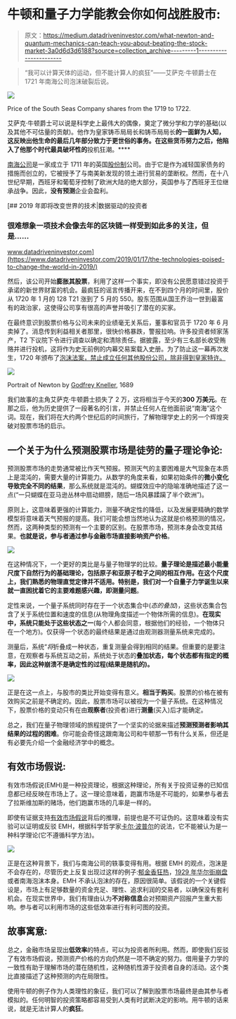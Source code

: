 # 牛顿和量子力学能教会你如何战胜股市:

> 原文：<https://medium.datadriveninvestor.com/what-newton-and-quantum-mechanics-can-teach-you-about-beating-the-stock-market-3a0d6d3d6188?source=collection_archive---------1----------------------->

> “我可以计算天体的运动，但不能计算人的疯狂”——艾萨克·牛顿爵士在 1721 年南海公司泡沫破裂后说。

![](img/873efb8c9575e0e888f66fd80fcd6112.png)

Price of the South Seas Company shares from the 1719 to 1722.

艾萨克·牛顿爵士可以说是科学史上最伟大的偶像，奠定了微分学和力学的基础(以及其他不可估量的贡献)。他作为皇家铸币局局长和铸币局局长**的一面鲜为人知，这反映出他生命的最后几年部分致力于更世俗的事务。在这些货币努力之后，他陷入了他那个时代最具破坏性的**投机狂潮。****

[南海公司](https://en.wikipedia.org/wiki/South_Sea_Company)是一家成立于 1711 年的英国[股份制](https://en.wikipedia.org/wiki/Joint-stock_company)公司。由于它是作为减轻国家债务的措施而创立的，它被授予了与南美新发现的领土进行贸易的垄断权。然而，在十八世纪早期，西班牙和葡萄牙控制了欧洲大陆的绝大部分，英国参与了西班牙王位继承战争。因此，**没有预测**企业会盈利。

[](https://www.datadriveninvestor.com/2019/01/17/the-technologies-poised-to-change-the-world-in-2019/) [## 2019 年即将改变世界的技术|数据驱动的投资者

### 很难想象一项技术会像去年的区块链一样受到如此多的关注，但是……

www.datadriveninvestor.com](https://www.datadriveninvestor.com/2019/01/17/the-technologies-poised-to-change-the-world-in-2019/) 

然后，该公司开始**膨胀其股票**，利用了这样一个事实，即没有公民愿意错过投资于承诺的新世界财富的机会。最疯狂的谣言传播开来，在不到四个月的时间里，股价从 1720 年 1 月的 128 T21 涨到了 5 月的 550。股东范围从国王乔治一世到最富有的政治家，这使得公司享有很高的声誉并吸引了潜在的买家。

在最终意识到股票价格与公司未来的业绩毫无关系后，董事和官员于 1720 年 6 月卖掉了。消息传到利益相关者那里，很快价格暴跌，警报拉响。许多投资者倾家荡产，T2 下议院下令进行调查以确定和清除责任。据披露，至少有三名部长收受贿赂并进行投机，这将作为史无前例的内幕交易案载入史册。为了防止这一幕再次发生，1720 年颁布了[泡沫法案，禁止成立任何其他股份公司，除非得到皇家特许。](https://en.wikipedia.org/wiki/Bubble_Act)

![](img/f6e2856cb2ef0447321ed2afb714abe8.png)

Portrait of Newton by [Godfrey Kneller](https://en.wikipedia.org/wiki/Godfrey_Kneller), 1689

我们故事的主角艾萨克·牛顿爵士损失了 2 万，这将相当于今天的**300 万美元**。在那之后，他为历史提供了一段著名的引言，并禁止任何人在他面前说“南海”这个词。现在，我们将在大约两个世纪后的时间旅行，了解物理学史上的另一个辉煌突破对股票市场的启示。

## 一个关于为什么预测股票市场是徒劳的量子理论争论:

预测股票市场的走势通常被比作天气预报。预测天气的主要困难是大气现象在本质上是混沌的，需要大量的计算能力。从数学的角度来看，如果初始条件的**微小变化导致完全不同的结果**，那么系统就是混沌的。蝴蝶效应中的隐喻准确地描述了这一点(“一只蝴蝶在亚马逊丛林中扇动翅膀，随后一场风暴蹂躏了半个欧洲”)。

原则上，这意味着更强的计算能力，测量不确定性的降低，以及发展更精确的数学模型将意味着天气预报的提高。我们可能会想当然地认为这就是价格预测的情况，然而，这两种类型的预测有一个主要的区别。在股票市场，预测本身会改变其结果。**也就是说，参与者通过参与金融市场直接影响资产价格**。

![](img/f1dc610c1508220495f1a398eb4e1685.png)

在这种情况下，一个更好的类比是与量子物理学的比较。**量子理论是描述最小能量尺度下自然行为的基础理论，**包括原子和亚原子粒子之间的相互作用。在这个尺度上，我们熟悉的物理直觉定律并不适用。特别是，我们对一个自量子力学诞生以来就一直困扰着它的主要难题感兴趣，即**测量问题**。

定性来说，一个量子系统同时存在于一个状态集合中(*态的叠加*)，这些状态集合包含了关于系统位置和速度的信息(从物理角度描述一个物体所需的信息)。**在现实中，系统只能处于这些状态之一**(每个人都会同意，根据他们的经验，一个物体只在一个地方)。仅获得一个状态的最终结果是通过由观测器测量系统来完成的。

测量后，系统“*将*折叠成一种状态，重复测量会得到相同的结果。但重要的是要注意，在观察者与系统互动之前，系统处于状态的**叠加状态，每个状态都有指定的概率，因此这种崩溃不是确定性的过程(结果是随机的)。**

![](img/bf8da5f7563812c2f98c2d0213c14d8e.png)

正是在这一点上，与股市的类比开始变得有意义。**相当于购买**。股票的价格在被有效购买之前是不确定的。因此，股票市场可以被视为一个量子系统。在这种情况下，股票价格的变动只有在由**观察者**(投资者)进行**测量**(买入)后才能确定。

总之，我们在量子物理领域的旅程提供了一个坚实的论据来描述**预测预测者影响其结果的过程的困难**。你可能会奇怪这跟南海公司和牛顿那一节有什么关系，但还是有必要先介绍一个金融经济学中的概念。

## 有效市场假说:

有效市场假说(EMH)是一种投资理论，根据这种理论，所有关于投资证券的已知信息都已经反映在市场上了。这一理论意味着，跑赢市场是不可能的，如果参与者去了拉斯维加斯的赌场，他们跑赢市场的几率是一样的。

即使有证据支持[有效市场假说](https://www.investopedia.com/ask/answers/032015/has-efficient-market-hypothesis-been-proven-correct-or-incorrect.asp)背后的推理，前提也是不可证伪的。这意味着没有实验可以证明或反驳 EMH，根据科学哲学家[卡尔·波普尔](https://en.wikipedia.org/wiki/Karl_Popper)的说法，它不能被认为是一种科学理论(它不遵循科学方法)。

![](img/19cfa60820020f7a8e13d966e4f39a6d.png)

正是在这种背景下，我们与南海公司的轶事变得有用。根据 EMH 的观点，泡沫是不会存在的，尽管历史上反复出现过这样的例子:[郁金香狂热](https://en.wikipedia.org/wiki/Tulip_mania)，[1929 年华尔街崩盘](https://en.wikipedia.org/wiki/Wall_Street_Crash_of_1929)或者南海泡沫本身。EMH 不承认泡沫的存在，原因很简单。该假说的一个关键假设是，市场上有足够数量的资金充足、理性、追求利润的交易者，以确保没有套利机会。在现实世界中，我们有理由认为**不对称信息**会对预期资产回报产生重大影响。参与者可以利用市场的这些低效率进行有利可图的投资。

## **故事寓意:**

总之，金融市场呈现出**低效率**的特点，可以为投资者所利用。然而，即使我们反驳了有效市场假说，预测资产价格的方向仍然是一项不确定的努力。借用量子力学的一致性有助于理解市场的潜在随机性，这种随机性源于投资者自身的活动。这个类比直接描述了这种预测的内在局限性。

使用牛顿的例子作为人类理性的象征，我们可以了解到股票市场最终是由其参与者模拟的。任何明智的投资策略都容易受到人类有时武断决定的影响。用牛顿的话来说，就是无法计算人的**疯狂**。